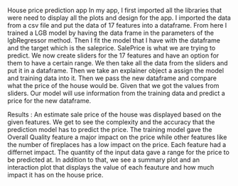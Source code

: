 House price prediction app
In my app, I first imported all the libraries that were need to display all the plots and design for the app. I imported the data from a csv file and put the data of 17 features into a dataframe. From here I trained a LGB model by having the data frame in the parameters of the lgbRegressor method. Then I fit the model that I have with the dataframe and the target which is the saleprice. SalePrice is what we are trying to predict. We now create sliders for the 17 features and have an option for them to  have a certain range. We then take all the data from the sliders and put it in a dataframe. Then we take an explainer object a assign the model and training data into it. Then we pass the new dataframe and compare what the price of the house would be. Given that we got the values from sliders. Our model will use information from the training data and predict a price for the new dataframe.

Results : An estimate sale price of the house was displayed based on the given features. We get to see the complexity and the accuracy that the prediction model has to predict the price. The training model gave the Overall Quality feature a major impact on the price while other features like the number of fireplaces has a low impact on the price. Each feature had a differnet impact. The quantity of the input data gave a range for the price to be predicted at. In addition to that, we see a summary plot and an interaction plot that displays the value of each feauture and how much impact it has on the house price.
